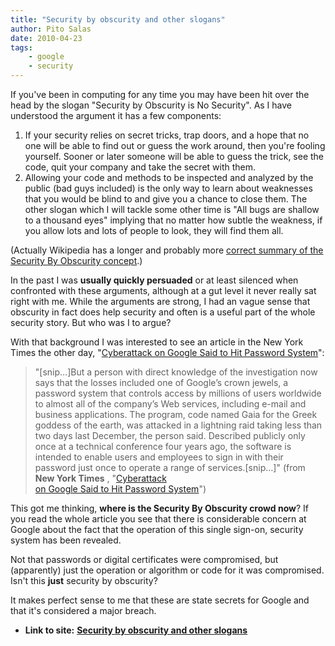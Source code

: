 ```yaml
---
title: "Security by obscurity and other slogans"
author: Pito Salas
date: 2010-04-23
tags:
    - google
    - security
---
```




If you've been in computing for any time you may have been hit over the head
by the slogan "Security by Obscurity is No Security". As I have understood the
argument it has a few components:

  1. If your security relies on secret tricks, trap doors, and a hope that no one will be able to find out or guess the work around, then you're fooling yourself. Sooner or later someone will be able to guess the trick, see the code, quit your company and take the secret with them.
  2. Allowing your code and methods to be inspected and analyzed by the public (bad guys included) is the only way to learn about weaknesses that you would be blind to and give you a chance to close them. The other slogan which I will tackle some other time is "All bugs are shallow to a thousand eyes" implying that no matter how subtle the weakness, if you allow lots and lots of people to look, they will find them all.

(Actually Wikipedia has a longer and probably more [correct summary of the
Security By Obscurity
concept](<http://en.wikipedia.org/wiki/Security_through_obscurity>).)

In the past I was **usually quickly persuaded** or at least silenced when
confronted with these arguments, although at a gut level it never really sat
right with me. While the arguments are strong, I had an vague sense that
obscurity in fact does help security and often is a useful part of the whole
security story. But who was I to argue?

With that background I was interested to see an article in the New York Times
the other day, "[Cyberattack on Google Said to Hit Password
System](<http://www.nytimes.com/2010/04/20/technology/20google.html>)":

> "[snip…]But a person with direct knowledge of the investigation now says
> that the losses included one of Google’s crown jewels, a password system
> that controls access by millions of users worldwide to almost all of the
> company’s Web services, including e-mail and business applications. The
> program, code named Gaia for the Greek goddess of the earth, was attacked in
> a lightning raid taking less than two days last December, the person said.
> Described publicly only once at a technical conference four years ago, the
> software is intended to enable users and employees to sign in with their
> password just once to operate a range of services.[snip…]" (from **New York
> Times** , "[Cyberattack  
>  on Google Said to Hit Password
> System](<http://www.nytimes.com/2010/04/20/technology/20google.html>)")

This got me thinking, **where is the Security By Obscurity crowd now**? If you
read the whole article you see that there is considerable concern at Google
about the fact that the operation of this single sign-on, security system has
been revealed.

Not that passwords or digital certificates were compromised, but (apparently)
just the operation or algorithm or code for it was compromised. Isn't this
**just** security by obscurity?

It makes perfect sense to me that these are state secrets for Google and that
it's considered a major breach.


* **Link to site:** **[Security by obscurity and other slogans](None)**
